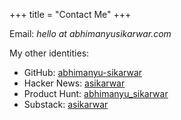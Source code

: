 +++
title = "Contact Me"
+++

Email: _hello at abhimanyusikarwar.com_

My other identities:

*   GitHub: [abhimanyu-sikarwar](https://github.com/abhimanyu-sikarwar/?ref=abhimanyusikarwar.com)
*   Hacker News: [asikarwar](https://news.ycombinator.com/user?id=asikarwar&ref=abhimanyusikarwar.com)
*   Product Hunt: [abhimanyu_sikarwar](https://www.producthunt.com/@abhimanyu_sikarwar&ref=abhimanyusikarwar.com)
*   Substack: [asikarwar](https://substack.com/@asikarwar&ref=abhimanyusikarwar.com)

